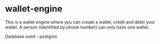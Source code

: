 # wallet-engine

This is a wallet engine where you can create a wallet, credit and debit
your wallet.
A person (identified by phone number) can only have one wallet.

Database used - postgres
